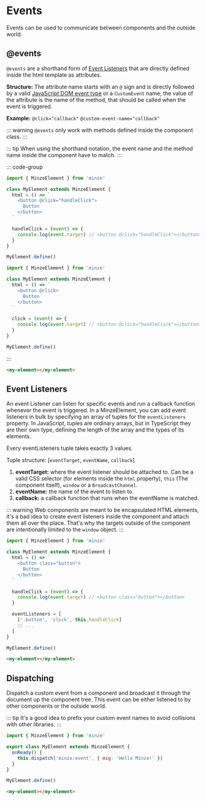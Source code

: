 # Events

Events can be used to communicate between components and the outside world.

## @events

`@events` are a shorthand form of [Event Listeners](#event-listeners) that are directly defined inside the html template as attributes.

**Structure:** The attribute name starts with an `@` sign and is directly followed by a valid [JavaScript DOM event type](https://en.wikipedia.org/wiki/DOM_event#HTML_events) or a `CustomEvent` name, the value of the attribute is the name of the method, that should be called when the event is triggered.

**Example:** `@click="callback"` `@custom-event-name="callback"`

::: warning
`@events` only work with methods defined inside the component class.
:::

::: tip
When using the shorthand notation, the event name and the method name inside the component have to match.
:::

::: code-group

```js [Regular]
import { MinzeElement } from 'minze'

class MyElement extends MinzeElement {
  html = () => `
    <button @click="handleClick">
      Button
    </button>
  `

  handleClick = (event) => {
    console.log(event.target) // <button @click="handleClick"></button>
  }
}

MyElement.define()
```

```js [Shorthand]
import { MinzeElement } from 'minze'

class MyElement extends MinzeElement {
  html = () => `
    <button @click>
      Button
    </button>
  `

  click = (event) => {
    console.log(event.target) // <button @click="handleClick"></button>
  }
}

MyElement.define()
```

:::

```html
<my-element></my-element>
```

## Event Listeners

An event Listener can listen for specific events and run a callback function whenever the event is triggered.
In a MinzeElement, you can add event listeners in bulk by specifying an array of tuples for the `eventListeners` property. In JavaScript, tuples are ordinary arrays, but in TypeScript they are their own type, defining the length of the array and the types of its elements.

Every eventListeners tuple takes exactly 3 values.

Tuple structure: [`eventTarget`, `eventName`, `callback`]

1. **eventTarget:** where the event listener should be attached to. Can be a valid CSS selector (for elements inside the `html` property), `this` (The component itself), `window` or a `BroadcastChannel`.
2. **eventName:** the name of the event to listen to.
3. **callback:** a callback function that runs when the eventName is matched.

::: warning
Web components are meant to be encapsulated HTML elements, it's a bad idea to create event listeners inside the component and attach them all over the place. That's why the targets outside of the component are intentionally limited to the `window` object.
:::

```js
import { MinzeElement } from 'minze'

class MyElement extends MinzeElement {
  html = () => `
    <button class="button">
      Button
    </button>
  `

  handleClick = (event) => {
    console.log(event.target) // <button class="button"></button>
  }

  eventListeners = [
    ['.button', 'click', this.handleClick]
    // ...
  ]
}

MyElement.define()
```

```html
<my-element></my-element>
```

## Dispatching

Dispatch a custom event from a component and broadcast it through the document up the component tree. This event can be either listened to by other components or the outside world.

::: tip
It's a good idea to prefix your custom event names to avoid collisions with other libraries.
:::

```js
import { MinzeElement } from 'minze'

export class MyElement extends MinzeElement {
  onReady() {
    this.dispatch('minze:event', { msg: 'Hello Minze!' })
  }
}

MyElement.define()
```

```html
<my-element></my-element>
```
